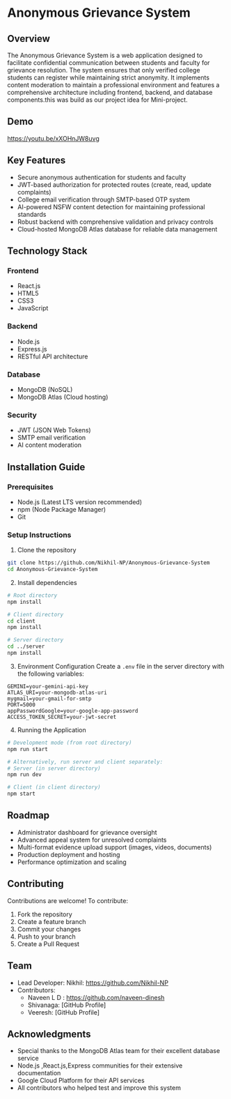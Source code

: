 # Anonymous Grievance System

## Overview
The Anonymous Grievance System is a web application designed to facilitate confidential communication between students and faculty for grievance resolution. The system ensures that only verified college students can register while maintaining strict anonymity. It implements content moderation to maintain a professional environment and features a comprehensive architecture including frontend, backend, and database components.this was build as our project idea for Mini-project.

## Demo
https://youtu.be/xXOHnJW8uvg

## Key Features
- Secure anonymous authentication for students and faculty
- JWT-based authorization for protected routes (create, read, update complaints)
- College email verification through SMTP-based OTP system
- AI-powered NSFW content detection for maintaining professional standards
- Robust backend with comprehensive validation and privacy controls
- Cloud-hosted MongoDB Atlas database for reliable data management

## Technology Stack
### Frontend
- React.js
- HTML5
- CSS3
- JavaScript

### Backend
- Node.js
- Express.js
- RESTful API architecture

### Database
- MongoDB (NoSQL)
- MongoDB Atlas (Cloud hosting)

### Security
- JWT (JSON Web Tokens)
- SMTP email verification
- AI content moderation

## Installation Guide

### Prerequisites
- Node.js (Latest LTS version recommended)
- npm (Node Package Manager)
- Git

### Setup Instructions

1. Clone the repository
```bash
git clone https://github.com/Nikhil-NP/Anonymous-Grievance-System
cd Anonymous-Grievance-System
```

2. Install dependencies
```bash
# Root directory
npm install

# Client directory
cd client
npm install

# Server directory
cd ../server
npm install
```

3. Environment Configuration
Create a `.env` file in the server directory with the following variables:
```
GEMINI=your-gemini-api-key
ATLAS_URI=your-mongodb-atlas-uri
mygmail=your-gmail-for-smtp
PORT=5000
appPasswordGoogle=your-google-app-password
ACCESS_TOKEN_SECRET=your-jwt-secret
```

4. Running the Application
```bash
# Development mode (from root directory)
npm run start

# Alternatively, run server and client separately:
# Server (in server directory)
npm run dev

# Client (in client directory)
npm start
```

## Roadmap
- Administrator dashboard for grievance oversight
- Advanced appeal system for unresolved complaints
- Multi-format evidence upload support (images, videos, documents)
- Production deployment and hosting
- Performance optimization and scaling

## Contributing
Contributions are welcome! To contribute:
1. Fork the repository
2. Create a feature branch
3. Commit your changes
4. Push to your branch
5. Create a Pull Request

## Team
- Lead Developer: Nikhil: https://github.com/Nikhil-NP
- Contributors:
  - Naveen L D : https://github.com/naveen-dinesh
  - Shivanaga: [GitHub Profile]
  - Veeresh: [GitHub Profile]

## Acknowledgments

- Special thanks to the MongoDB Atlas team for their excellent database service
- Node.js ,React.js,Express communities for their extensive documentation
- Google Cloud Platform for their API services
- All contributors who helped test and improve this system